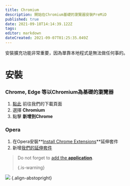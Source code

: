 ```yaml
---
title: Chromium
description: 開始在Chromium基礎的瀏覽器安裝PreMiD
published: true
date: 2021-09-18T14:14:39.122Z
tags:
editor: markdown
dateCreated: 2021-09-07T01:25:35.049Z
---
```


安裝擴充功能非常重要，因為單靠本地程式是無法做任何事的。

# 安裝
### Chrome, Edge 等以Chromium為基礎的瀏覽器
1. [點此](https://premid.app/downloads) 前往我們的下載頁面
2. 選擇 **Chromium**
3. 點擊 **新增到Chrome**

### Opera
1. 在Opera安裝**[Install Chrome Extensions](https://addons.opera.com/en/extensions/details/install-chrome-extensions/)**延伸套件
2. 新增[我們的延伸套件](https://premid.app/downloads)

> Do not forget to [add the **application**](/install). 
> 
> {.is-warning}

![](https://img.icons8.com/color/2x/chrome.png) {.align-abstopright}